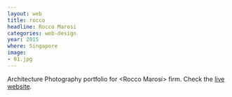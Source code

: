 ```yaml
---
layout: web
title: rocco
headline: Rocco Marosi
categories: web-design
year: 2015
where: Singapore
image:
- 01.jpg
---
```

Architecture Photography portfolio for &lt;Rocco Marosi&gt; firm.
Check the [live website](http://roccomarosi.com).
